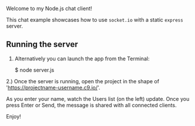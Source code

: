 
Welcome to my Node.js chat client!

This chat example showcases how to use `socket.io` with a static `express` server.

## Running the server

1) Alternatively you can launch the app from the Terminal:

    $ node server.js

2.) Once the server is running, open the project in the shape of 'https://projectname-username.c9.io/'. 

As you enter your name, watch the Users list (on the left) update. Once you press Enter or Send, the message is shared with all connected clients.

Enjoy!